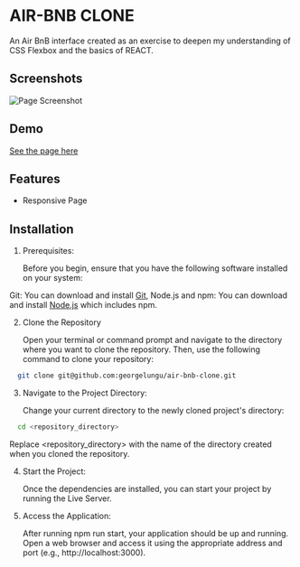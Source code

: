 
# AIR-BNB CLONE

An Air BnB interface created as an exercise to deepen my understanding of CSS Flexbox and the basics of REACT.


## Screenshots

![Page Screenshot](https://images4.imagebam.com/a5/51/7f/MEPME7I_o.png)


## Demo

[See the page here](https://air-bnb-clone-weld.vercel.app/)


## Features

- Responsive Page



## Installation

1. Prerequisites:

    Before you begin, ensure that you have the following software installed on your system:

Git: You can download and install [Git](https://git-scm.com/), Node.js and npm: You can download and install [Node.js](https://nodejs.org/) which includes npm.

2. Clone the Repository

    Open your terminal or command prompt and navigate to the directory where you want to clone the repository. Then, use the following command to clone your repository:

```bash
  git clone git@github.com:georgelungu/air-bnb-clone.git
```

3. Navigate to the Project Directory:

    Change your current directory to the newly cloned project's directory: 
    
```bash
  cd <repository_directory>
```

Replace <repository_directory> with the name of the directory created when you cloned the repository.

4. Start the Project:

    Once the dependencies are installed, you can start your project by running the Live Server.
   
6. Access the Application:

    After running npm run start, your application should be up and running. Open a web browser and access it using the appropriate address and port (e.g., http://localhost:3000).
